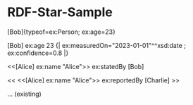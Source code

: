 # RDF-Star-Sample

[Bob]{typeof=ex:Person; ex:age=23}

[Bob] ex:age 23 {| ex:measuredOn="2023-01-01"^^xsd:date ; ex:confidence=0.8 |}

<<[Alice] ex:name "Alice">> ex:statedBy [Bob]

<< <<[Alice] ex:name "Alice">> ex:reportedBy [Charlie] >>

<!-- This file uses Markdown-LD syntax. Parse with markdownld library: https://github.com/mediaprophet/markdownld -->

[ex]: http://example.org/

... (existing)
